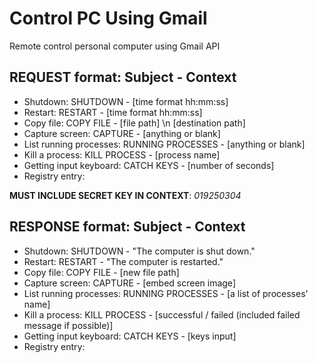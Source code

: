 # Control PC Using Gmail
Remote control personal computer using Gmail API
## REQUEST format: Subject - Context
* Shutdown: SHUTDOWN - [time format hh:mm:ss]
* Restart: RESTART - [time format hh:mm:ss]
* Copy file: COPY FILE - [file path] \n [destination path]
* Capture screen: CAPTURE - [anything or blank]
* List running processes: RUNNING PROCESSES - [anything or blank]
* Kill a process: KILL PROCESS - [process name]
* Getting input keyboard: CATCH KEYS - [number of seconds]
* Registry entry:

**MUST INCLUDE SECRET KEY IN CONTEXT**: *019250304*
## RESPONSE format: Subject - Context
* Shutdown: SHUTDOWN - "The computer is shut down."
* Restart: RESTART - "The computer is restarted."
* Copy file: COPY FILE - [new file path]
* Capture screen: CAPTURE - [embed screen image]
* List running processes: RUNNING PROCESSES - [a list of processes' name]
* Kill a process: KILL PROCESS - [successful / failed (included failed message if possible)]
* Getting input keyboard: CATCH KEYS - [keys input]
* Registry entry: